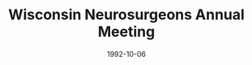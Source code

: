 ---
title: "Wisconsin Neurosurgeons Annual Meeting"
project_id: 
date: 1992-10-06
conference_id: ""
presenters:
   - peter_bandettini
summary: "Wisconsin Neurosurgeons Annual Meeting, Milwaukee, WI"
file: /assets/presentations/
filename: 
layout: presentation
---
